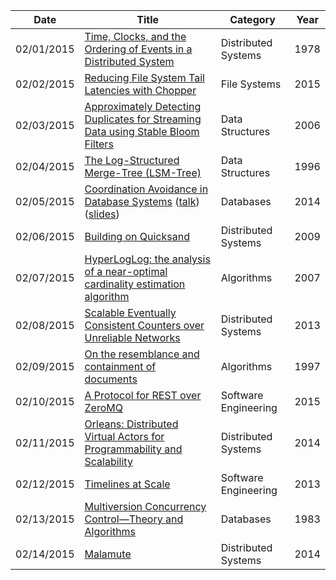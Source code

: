 | Date       | Title         | Category  | Year  |
| ---------- |---------------| ----------|-------|
| 02/01/2015 | [Time, Clocks, and the Ordering of Events in a Distributed System](http://research.microsoft.com/en-us/um/people/lamport/pubs/time-clocks.pdf) | Distributed Systems | 1978
| 02/02/2015 | [Reducing File System Tail Latencies with Chopper](http://research.cs.wisc.edu/adsl/Publications/chopper-fast15.pdf) | File Systems | 2015
| 02/03/2015 | [Approximately Detecting Duplicates for Streaming Data using Stable Bloom Filters](http://webdocs.cs.ualberta.ca/~drafiei/papers/DupDet06Sigmod.pdf) | Data Structures | 2006
| 02/04/2015 | [The Log-Structured Merge-Tree (LSM-Tree)](http://paperhub.s3.amazonaws.com/18e91eb4db2114a06ea614f0384f2784.pdf) | Data Structures | 1996
| 02/05/2015 | [Coordination Avoidance in Database Systems](http://www.vldb.org/pvldb/vol8/p185-bailis.pdf) ([talk](https://www.youtube.com/watch?v=JVEwJyTIjcE)) ([slides](https://speakerdeck.com/pbailis/availability-consistency-and-horizontally-scalable-data-management-sf-bay-area-acm)) | Databases | 2014
| 02/06/2015 | [Building on Quicksand](http://arxiv.org/pdf/0909.1788v1.pdf) | Distributed Systems | 2009
| 02/07/2015 | [HyperLogLog: the analysis of a near-optimal cardinality estimation algorithm](http://algo.inria.fr/flajolet/Publications/FlFuGaMe07.pdf) | Algorithms | 2007
| 02/08/2015 | [Scalable Eventually Consistent Counters over Unreliable Networks](http://arxiv.org/pdf/1307.3207v1.pdf) | Distributed Systems | 2013
| 02/09/2015 | [On the resemblance and containment of documents](http://gatekeeper.dec.com/ftp/pub/dec/SRC/publications/broder/positano-final-wpnums.pdf) | Algorithms | 1997
| 02/10/2015 | [A Protocol for REST over ZeroMQ](http://hintjens.com/blog:86) | Software Engineering | 2015
| 02/11/2015 | [Orleans: Distributed Virtual Actors for Programmability and Scalability](http://research.microsoft.com/pubs/210931/Orleans-MSR-TR-2014-41.pdf) | Distributed Systems | 2014
| 02/12/2015 | [Timelines at Scale](http://www.infoq.com/presentations/Twitter-Timeline-Scalability) | Software Engineering | 2013
| 02/13/2015 | [Multiversion Concurrency Control—Theory and Algorithms](http://www.itu.dk/stud/speciale/bepjea/xwebtex/litt/multiversion-concurrency-control-theory-and-algorithm.pdf) | Databases | 1983
| 02/14/2015 | [Malamute](https://github.com/Malamute/malamute-core/blob/master/MALAMUTE.md) | Distributed Systems | 2014
